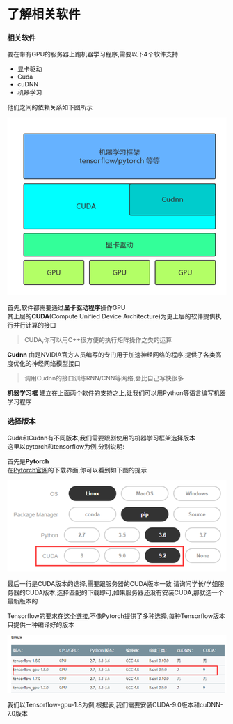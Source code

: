 # 了解相关软件

### 相关软件

要在带有GPU的服务器上跑机器学习程序,需要以下4个软件支持  
- 显卡驱动  
- Cuda
- cuDNN
- 机器学习  

他们之间的依赖关系如下图所示

![架构](../../img/part2/architecture.png)   

首先,软件都需要通过**显卡驱动程序**操作GPU  
其上层的**CUDA**(Compute Unified Device Architecture)为更上层的软件提供执行并行计算的接口
>CUDA,你可以用C++很方便的执行矩阵操作之类的运算  

**Cudnn** 由是NVIDIA官方人员编写的专门用于加速神经网络的程序,提供了各类高度优化的神经网络模型接口
>调用Cudnn的接口训练RNN/CNN等网络,会比自己写快很多  

**机器学习框** 建立在上面两个软件的支持之上,让我们可以用Python等语言编写机器学习程序  


### 选择版本
Cuda和Cudnn有不同版本,我们需要跟剧使用的机器学习框架选择版本  
这里以pytorch和tensorflow为例,分别说明:  

首先是**Pytorch**  
在[Pytorch官网](https://pytorch.org/)的下载界面,你可以看到如下图的提示

![Pytorch Cuda需求](../../img/part2/pytorch-version.png)  

最后一行是CUDA版本的选择,需要跟服务器的CUDA版本一致
请询问学长/学姐服务器的CUDA版本,选择匹配的下载即可,如果服务器还没有安装CUDA,那就选一个最新版本的


Tensorflow的要求在[这个链接](https://tensorflow.google.cn/install/install_sources#tested_source_configurations),不像Pytorch提供了多种选择,每种Tensorflow版本只提供一种编译好的版本

![Tensorflow Cuda需求](../../img/part2/tensorflow-version.png)

我们以Tensorflow-gpu-1.8为例,根据表,我们需要安装CUDA-9.0版本和cuDNN-7.0版本
